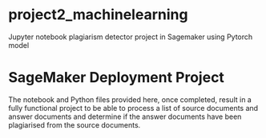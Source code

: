 # project2_machinelearning
Jupyter notebook plagiarism detector project in Sagemaker using Pytorch model
# SageMaker Deployment Project

The notebook and Python files provided here, once completed, result in a fully functional project to be able to process a list of source
documents and answer documents and determine if the answer documents have been plagiarised from the source documents.
